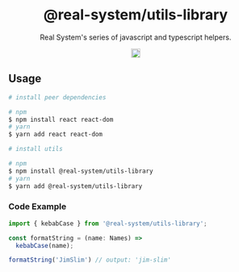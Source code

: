 <h1 align="center">@real-system/utils-library</h1>
<p align="center">Real System's series of javascript and typescript helpers.</p>
<p align="center">
<a href="https://www.npmjs.com/package/@real-system/utils-library"><img src="https://badgen.net/npm/v/@real-system/utils-library?label=&icon=npm&color=blue" alt="npm version" height="18"/></a>
</p>

## Usage

```bash
# install peer dependencies

# npm
$ npm install react react-dom
# yarn
$ yarn add react react-dom

# install utils

# npm
$ npm install @real-system/utils-library
# yarn
$ yarn add @real-system/utils-library
```

### Code Example

```typescript
import { kebabCase } from '@real-system/utils-library';

const formatString = (name: Names) =>
  kebabCase(name);

formatString('JimSlim') // output: 'jim-slim'
```

